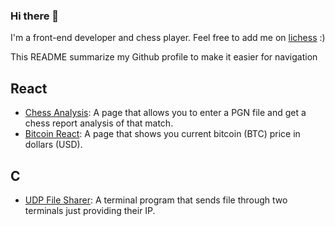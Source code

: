 ### Hi there 👋

I'm a front-end developer and chess player. Feel free to add me on [lichess](https://lichess.org/@/paulo9mv) :)

This README summarize my Github profile to make it easier for navigation

## React

- [Chess Analysis](https://github.com/paulo9mv/chess): A page that allows you to enter a PGN file and get a chess report analysis of that match.
- [Bitcoin React](https://github.com/paulo9mv/bitcoin_react): A page that shows you current bitcoin (BTC) price in dollars (USD).


## C
- [UDP File Sharer](https://github.com/paulo9mv/UDP-File-Sharer-C): A terminal program that sends file through two terminals just providing their IP.
<!--
**paulo9mv/paulo9mv** is a ✨ _special_ ✨ repository because its `README.md` (this file) appears on your GitHub profile.

Here are some ideas to get you started:

- 🔭 I’m currently working on ...
- 🌱 I’m currently learning ...
- 👯 I’m looking to collaborate on ...
- 🤔 I’m looking for help with ...
- 💬 Ask me about ...
- 📫 How to reach me: ...
- 😄 Pronouns: ...
- ⚡ Fun fact: ...
-->
